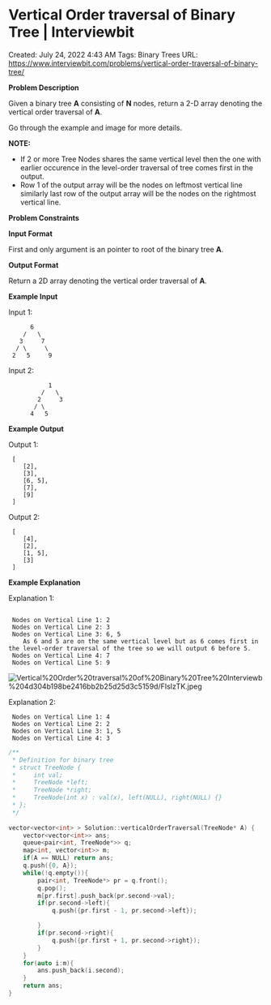# Vertical Order traversal of Binary Tree | Interviewbit

Created: July 24, 2022 4:43 AM
Tags: Binary Trees
URL: https://www.interviewbit.com/problems/vertical-order-traversal-of-binary-tree/

**Problem Description**

Given a binary tree **A** consisting of **N** nodes, return a 2-D array denoting the vertical order traversal of **A**.

Go through the example and image for more details.

**NOTE:**

- If 2 or more Tree Nodes shares the same vertical level then the one with earlier occurence in the level-order traversal of tree comes first in the output.
- Row 1 of the output array will be the nodes on leftmost vertical line similarly last row of the output array will be the nodes on the rightmost vertical line.

**Problem Constraints**

**Input Format**

First and only argument is an pointer to root of the binary tree **A**.

**Output Format**

Return a 2D array denoting the vertical order traversal of **A**.

**Example Input**

Input 1:

```
      6
    /   \
   3     7
  / \     \
 2   5     9

```

Input 2:

```
           1
         /   \
        2     3
       / \
      4   5

```

**Example Output**

Output 1:

```
 [
    [2],
    [3],
    [6, 5],
    [7],
    [9]
 ]

```

Output 2:

```
 [
    [4],
    [2],
    [1, 5],
    [3]
 ]

```

**Example Explanation**

Explanation 1:

```

 Nodes on Vertical Line 1: 2
 Nodes on Vertical Line 2: 3
 Nodes on Vertical Line 3: 6, 5
    As 6 and 5 are on the same vertical level but as 6 comes first in the level-order traversal of the tree so we will output 6 before 5.
 Nodes on Vertical Line 4: 7
 Nodes on Vertical Line 5: 9

```

![Vertical%20Order%20traversal%20of%20Binary%20Tree%20Interviewb%204d304b198be2416bb2b25d25d3c5159d/FIsIzTK.jpeg](Vertical%20Order%20traversal%20of%20Binary%20Tree%20Interviewb%204d304b198be2416bb2b25d25d3c5159d/FIsIzTK.jpeg)

Explanation 2:

```
 Nodes on Vertical Line 1: 4
 Nodes on Vertical Line 2: 2
 Nodes on Vertical Line 3: 1, 5
 Nodes on Vertical Line 4: 3

```

```cpp
/**
 * Definition for binary tree
 * struct TreeNode {
 *     int val;
 *     TreeNode *left;
 *     TreeNode *right;
 *     TreeNode(int x) : val(x), left(NULL), right(NULL) {}
 * };
 */
 
vector<vector<int> > Solution::verticalOrderTraversal(TreeNode* A) {
    vector<vector<int>> ans;
    queue<pair<int, TreeNode*>> q;
    map<int, vector<int>> m;
    if(A == NULL) return ans;
    q.push({0, A});
    while(!q.empty()){
        pair<int, TreeNode*> pr = q.front();
        q.pop();
        m[pr.first].push_back(pr.second->val);
        if(pr.second->left){
            q.push({pr.first - 1, pr.second->left});

        }
        if(pr.second->right){
            q.push({pr.first + 1, pr.second->right});
        }
    } 
    for(auto i:m){
        ans.push_back(i.second);
    }
    return ans;
}
```